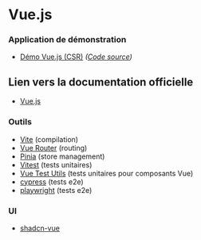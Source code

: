 # Vue.js

### Application de démonstration

- [Démo Vue.js (CSR)](https://vuejs-demo-three.vercel.app/) _([Code source](https://github.com/opac-teach/vue-demo))_

## Lien vers la documentation officielle

- [Vue.js](https://vuejs.org/)

### Outils

- [Vite](https://vite.dev/) (compilation)
- [Vue Router](https://router.vuejs.org/) (routing)
- [Pinia](https://pinia.vuejs.org/) (store management)
- [Vitest](https://vitest.dev/api/) (tests unitaires)
- [Vue Test Utils](https://test-utils.vuejs.org/) (tests unitaires pour composants Vue)
- [cypress](https://www.cypress.io/) (tests e2e)
- [playwright](https://playwright.dev/) (tests e2e)

### UI

- [shadcn-vue](https://www.shadcn-vue.com/)
